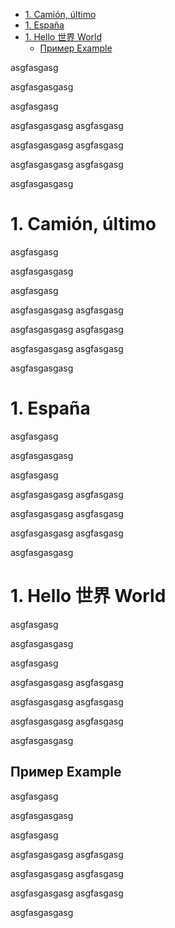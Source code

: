 <!-- MarkdownTOC autolink="true" bracket="round" lowercase_only_ascii="true" -->

- [1. Camión, último](#1-camión-último)
- [1. España](#1-españa)
- [1. Hello 世界 World](#1-hello-世界-world)
  - [Пример Example](#Пример-example)

<!-- /MarkdownTOC -->

asgfasgasg

asgfasgasgasg

asgfasgasg

asgfasgasgasg
asgfasgasg

asgfasgasgasg
asgfasgasg

asgfasgasgasg
asgfasgasg

asgfasgasgasg

# 1. Camión, último

asgfasgasg

asgfasgasgasg

asgfasgasg

asgfasgasgasg
asgfasgasg

asgfasgasgasg
asgfasgasg

asgfasgasgasg
asgfasgasg

asgfasgasgasg

# 1. España

asgfasgasg

asgfasgasgasg

asgfasgasg

asgfasgasgasg
asgfasgasg

asgfasgasgasg
asgfasgasg

asgfasgasgasg
asgfasgasg

asgfasgasgasg

# 1. Hello 世界 World

asgfasgasg

asgfasgasgasg

asgfasgasg

asgfasgasgasg
asgfasgasg

asgfasgasgasg
asgfasgasg

asgfasgasgasg
asgfasgasg

asgfasgasgasg


## Пример Example

asgfasgasg

asgfasgasgasg

asgfasgasg

asgfasgasgasg
asgfasgasg

asgfasgasgasg
asgfasgasg

asgfasgasgasg
asgfasgasg

asgfasgasgasg
